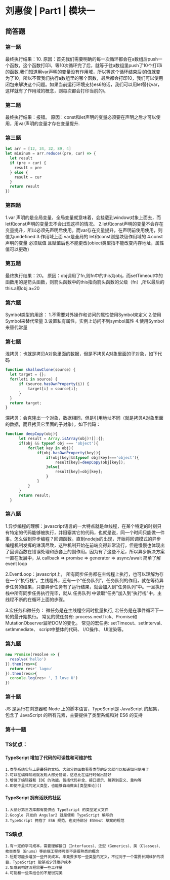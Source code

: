 # 刘惠俊 | Part1 | 模块一
## 简答题

### 第一题
  最终执行结果：10.
  原因：首先我们需要明确的每一次循环都会在a数组后push一个函数，这个函数打印i，等10次循环完了后，就等于往a数组里push了10个打印i的函数.我们知道用var声明的变量没有作用域，所以等这个循环结束后i的值就变为了10，所以不管我们执行a数组里的哪个函数，最后都会打印10，我们可以使用闭包来解决这个问题。如果当前运行环境支持es6的话，我们可以用let替代var，这样就有了作用域的概念，则每次都会打印当前的i。
### 第二题
最终执行结果：报错。
原因：const和let声明的变量必须要在声明之后才可以使用，用var声明的变量才存在变量提升.
### 第三题
``` javascript
let arr = [12, 34, 32, 89, 4]
let mininum = arr.reduce((pre, cur) => {
  let result
  if (pre < cur) {
    result = pre
  } else {
    result = cur
  }
  return result
})
```
### 第四题
  1.var 声明的是全局变量，全局变量就意味着，会挂载到window对象上面去，而let和const声明的变量去不会出现这样的情况。
  2.let和const声明的变量不会存在变量提升，所以必须先声明后使用。而var存在变量提升，在声明前使用使用，则值为undefined
  3.作用域上面 var是全局的 let和const则是块级作用域的
  4.const声明的变量 必须赋值 且赋值后也不能更改(obiect类型指不能改变内存地址，属性值可以更改)

### 第五题
  最终执行结果：20。
  原因：obj调用了fn,则fn中的this为obj，而setTimeout中的函数用的是箭头函数，则箭头函数中的this指向箭头函数的父级（fn）,所以最后的this.a即obj.a=20

### 第六题
  Symbol类型的用途：
        1.不需要对外操作和访问的属性使用Symbol来定义
        2.使用Symbol来替代常量
        3.设置私有属性，实例上访问不到symbol属性
        4.使用Symbol来替代常量
### 第七题
  浅拷贝：也就是拷贝A对象里面的数据，但是不拷贝A对象里面的子对象，如下代码
  ``` javascript
  function shallowClone(source) {
    let target = {};
    for(leti in source) {
        if (source.hasOwnProperty(i)) {
            target[i] = source[i];
        }
    }
    return target;
}
  ```
  深拷贝：会克隆出一个对象，数据相同，但是引用地址不同（就是拷贝A对象里面的数据，而且拷贝它里面的子对象），如下代码：
  ``` javascript
  function deepCopy(obj){
		let result = Array.isArray(obj)?[]:{};  
		if(obj && typeof obj === 'object'){ 
			for(let key in obj){
				if(obj.hasOwnProperty(key)){
					if(obj[key]&&typeof obj[key]==='object'){
						result[key]=deepCopy(obj[key]);
					}else{
						result[key]=obj[key];
					}
				}
			}
		}
		return result;
	}
  ```
### 第八题
  1.异步编程的理解：javascript语言的一大特点就是单线程，在某个特定的时刻只有特定的代码能够被执行，并阻塞其它的代码，也就是说，同一个时间只能做一件事。怎么做到异步编程？回调函数。直到nodejs的出现，开始将回调模式的异步编程机制发挥的淋漓尽致，这种机制开始在前端变得非常流行，但是慢慢也体现出了回调函数在错误处理和嵌套上的副作用。因为有了这些不足，所以异步解决方案一直在发展中，从 callback => promise => generator => async/await
  简单了解event loop

  2.EventLoop：javascript上， 所有同步任务都在主线程上执行，也可以理解为存在一个“执行栈”。主线程外，还有一个“任务队列”，任务队列的作用，就在等待异步任务的结果，只要异步任务有了运行结果，就会加入到“任务队列”中。一旦执行栈中所有同步任务执行完毕，就从 任务队列 中读取“任务”加入到“执行栈”中。主线程不断的在循环上面的步骤。

  3.宏任务和微任务：
  微任务是在主线程空闲时批量执行, 宏任务是在事件循环下一轮的最开始执行。
  常见的微任务有: process.nextTick、Promise和 MutationObserver监听DOM的变化。 
  常见的宏任务: setTimeout、setInterval、setImmediate、 script中整体的代码、 I/O操作、 UI渲染等。

### 第九题
  ``` javascript
  new Promise(resolve => {
    resolve('hello')
  }).then(res=>{
    return res+' lagou'
  }).then(res=>{
    console.log(res+ ', I love U')
  })
  ``` 

### 第十题
  JS 是运行在浏览器和 Node 上的脚本语言，TypeScript是 JavaScript 的超集，包含了 JavaScript 的所有元素，主要提供了类型系统和对 ES6 的支持

### 第十一题
  ### TS优点：
  #### TypeScript 增加了代码的可读性和可维护性
    1.类型系统实际上是最好的文档，大部分的函数看看类型的定义就可以知道如何使用了
    2.可以在编译阶段就发现大部分错误，这总比在运行时候出错好
    3.增强了编辑器和 IDE 的功能，包括代码补全、接口提示、跳转到定义、重构等
    4.即使不显式的定义类型，也能够自动做出[类型推论]()
  #### TypeScript 拥有活跃的社区
    1.大部分第三方库都有提供给 TypeScript 的类型定义文件
    2.Google 开发的 Angular2 就是使用 TypeScript 编写的
    3.TypeScript 拥抱了 ES6 规范，也支持部分 ESNext 草案的规范
  ### TS缺点
    1.有一定的学习成本，需要理解接口（Interfaces）、泛型（Generics）、类（Classes）、枚举类型（Enums）等前端工程师可能不是很熟悉的概念
    2.短期可能会增加一些开发成本，毕竟要多写一些类型的定义，不过对于一个需要长期维护的项目，TypeScript 能够减少其维护成本
    3.集成到构建流程需要一些工作量
    4.可能和一些库结合的不是很完美


  
